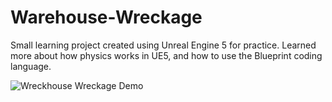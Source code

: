 # Warehouse-Wreckage
 
 Small learning project created using Unreal Engine 5 for practice.
 Learned more about how physics works in UE5, and how to use the Blueprint coding language.
 
 
![Wreckhouse Wreckage Demo](https://user-images.githubusercontent.com/90471072/236980525-1e784709-9c76-4b18-a656-d7769bcb9674.gif)
